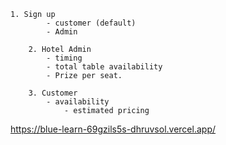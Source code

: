 ```
1. Sign up
        - customer (default)
        - Admin

    2. Hotel Admin
        - timing
        - total table availability
        - Prize per seat.

    3. Customer
        - availability
            - estimated pricing
```

https://blue-learn-69gzils5s-dhruvsol.vercel.app/

